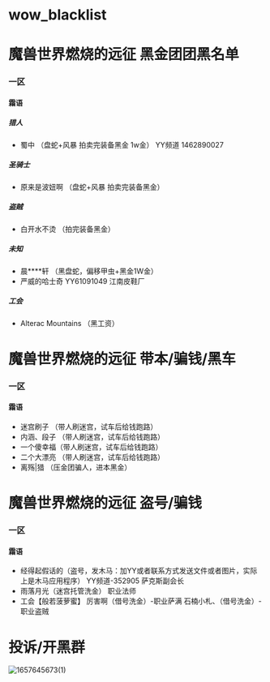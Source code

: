 # wow_blacklist
# 魔兽世界燃烧的远征 黑金团团黑名单

### 一区
#### 霜语

##### 猎人
- 蜀中 （盘蛇+风暴 拍卖完装备黑金 1w金）
 YY频道 1462890027

##### 圣骑士
- 原来是波妞啊 （盘蛇+风暴 拍卖完装备黑金）

##### 盗贼
- 白开水不烫 （拍完装备黑金）

##### 未知
- 晨****轩 （黑盘蛇，偏移甲虫+黑金1W金）
- 严威的哈士奇 YY61091049 江南皮鞋厂

##### 工会
- Alterac Mountains （黑工资）


# 魔兽世界燃烧的远征 带本/骗钱/黑车
### 一区
#### 霜语
- 迷宫刷子 （带人刷迷宫，试车后给钱跑路）
- 内涵、段子 （带人刷迷宫，试车后给钱跑路）
- 一个傻幸福（带人刷迷宫，试车后给钱跑路）
- 二个大漂亮 （带人刷迷宫，试车后给钱跑路）
- 离殇|猎 （压金团骗人，进本黑金）

# 魔兽世界燃烧的远征 盗号/骗钱

### 一区
#### 霜语
- 经得起假话的（盗号，发木马：加YY或者联系方式发送文件或者图片，实际上是木马应用程序） YY频道-352905 萨克斯副会长
- 雨落月光（迷宫托管洗金） 职业法师
- 工会【般若菠萝蜜】  厉害啊（借号洗金）-职业萨满   石楠小札、（借号洗金）-职业盗贼


# 投诉/开黑群

![1657645673(1)](https://user-images.githubusercontent.com/44835063/178551623-03f10bbf-4beb-4641-baf6-795694de8a60.png)

